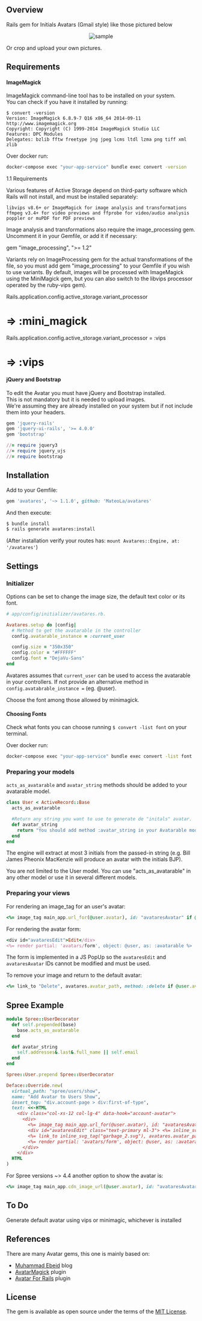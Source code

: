 ## Overview

Rails gem for Initials Avatars (Gmail style) like those pictured below

<p align="center">
	<img src="https://user-images.githubusercontent.com/138067/52684517-8a70a400-2f14-11e9-8412-04945bc7c839.png" alt="sample">
</p>

Or crop and upload your own pictures.<br />

## Requirements

#### ImageMagick

ImageMagick command-line tool has to be installed on your system.<br>
You can check if you have it installed by running:

```
$ convert -version
Version: ImageMagick 6.8.9-7 Q16 x86_64 2014-09-11 http://www.imagemagick.org
Copyright: Copyright (C) 1999-2014 ImageMagick Studio LLC
Features: DPC Modules
Delegates: bzlib fftw freetype jng jpeg lcms ltdl lzma png tiff xml zlib
```

Over docker run:
```sh
docker-compose exec "your-app-service" bundle exec convert -version
```



1.1 Requirements

Various features of Active Storage depend on third-party software which Rails will not install, and must be installed separately:

    libvips v8.6+ or ImageMagick for image analysis and transformations
    ffmpeg v3.4+ for video previews and ffprobe for video/audio analysis
    poppler or muPDF for PDF previews

Image analysis and transformations also require the image_processing gem. Uncomment it in your Gemfile, or add it if necessary:

gem "image_processing", ">= 1.2"




Variants rely on ImageProcessing gem for the actual transformations of the file, so you must add gem "image_processing" to your Gemfile if you wish to use variants. By default, images will be processed with ImageMagick using the MiniMagick gem, but you can also switch to the libvips processor operated by the ruby-vips gem).

Rails.application.config.active_storage.variant_processor
# => :mini_magick

Rails.application.config.active_storage.variant_processor = :vips
# => :vips





#### jQuery and Bootstrap

To edit the Avatar you must have jQuery and Bootstrap installed.<br />
This is not mandatory but it is needed to upload images.<br />
We're assuming they are already installed on your system but if not include them into your headers.

```ruby
gem 'jquery-rails'
gem 'jquery-ui-rails', '>= 4.0.0'
gem 'bootstrap'
```

```ruby
//= require jquery3
//= require jquery_ujs
//= require bootstrap
```

## Installation

Add to your Gemfile:

```ruby
gem 'avatares', '~> 1.1.0', github: 'MateoLa/avatares'
```

And then execute:

```sh
$ bundle install
$ rails generate avatares:install
```

(After installation verify your routes has: `mount Avatares::Engine, at: '/avatares'`)

## Settings

### Initializer

Options can be set to change the image size, the default text color or its font. 

```ruby
# app/config/initializer/avatares.rb.

Avatares.setup do |config|
  # Method to get the avatarable in the controller
  config.avatarable_instance = :current_user

  config.size = "350x350"
  config.color = "#FFFFFF"
  config.font = "DejaVu-Sans"
end
```

Avatares assumes that `current_user` can be used to access the avatarable in your controllers. If not provide an alternative method in `config.avatabrable_instance =` (eg. @user).<br />

Choose the font among those allowed by minimagick. 

#### Choosing Fonts

Check what fonts you can choose running `$ convert -list font` on your terminal.

Over docker run:
```sh
docker-compose exec "your-app-service" bundle exec convert -list font
```

### Preparing your models

`acts_as_avatarable` and `avatar_string` methods should be added to your avatarable model.

```ruby
class User < ActiveRecord::Base
  acts_as_avatarable

  #Return any string you want to use to generate de "initals" avatar.
  def avatar_string
    return "You should add method :avatar_string in your Avatarable model"
  end  
end
```

The engine will extract at most 3 initials from the passed-in string (e.g. Bill James Pheonix MacKenzie will produce an avatar with the initials BJP).

You are not limited to the User model. You can use "acts_as_avatarable" in any other model or use it in several different models.

### Preparing your views

For rendering an image_tag for an user's avatar:

```ruby
<%= image_tag main_app.url_for(@user.avatar), id: "avataresAvatar" if @user.avatar.attached? %>
```

For rendering the avatar form:

```ruby
<div id="avataresEdit">Edit</div>
<%= render partial: 'avatars/form', object: @user, as: :avatarable %>
```

The form is implemented in a JS PopUp so the `avataresEdit` and `avataresAvatar` IDs cannot be modified and must be used.<br />

To remove your image and return to the default avatar:

```ruby
<%= link_to "Delete", avatares.avatar_path, method: :delete if @user.avatar.attached? && !@user.avatar.filename.sanitized.include?("avatar-") %>
```

## Spree Example

```ruby
module Spree::UserDecorator
  def self.prepended(base)
    base.acts_as_avatarable
  end

  def avatar_string
    self.addresses&.last&.full_name || self.email
  end
end

Spree::User.prepend Spree::UserDecorator
```

```ruby
Deface::Override.new(
  virtual_path: "spree/users/show",
  name: "Add Avatar to Users Show",
  insert_top: "div.account-page > div:first-of-type",
  text: <<-HTML
    <div class="col-xs-12 col-lg-4" data-hook="account-avatar">
      <div>
        <%= image_tag main_app.url_for(@user.avatar), id: "avataresAvatar", size: 200 if @user.avatar.attached? %>
        <div id="avataresEdit" class="text-primary ml-3"> <%= inline_svg_tag('edit.svg', width: 27.6, height: 24) %> </div>​
        <%= link_to inline_svg_tag("garbage_2.svg"), avatares.avatar_path, method: :delete, class: "ml-3" if @user.avatar.attached? && !@user.avatar.filename.sanitized.include?("avatar-") %>
        <%= render partial: 'avatars/form', object: @user, as: :avatarable %>
      </div>
    </div>
  HTML
)
```

For Spree versions ~> 4.4 another option to show the avatar is:

```ruby
<%= image_tag main_app.cdn_image_url(@user.avatar), id: "avataresAvatar", size: 200 if @user.avatar.attached? %>
```

## To Do

Generate default avatar using vips or minimagic, whichever is installed

## References

There are many Avatar gems, this one is mainly based on:
* [Muhammad Ebeid](
https://www.muhammadebeid.com/blog/generate-initials-avatar-programmatically-with-minimagick-and-active-storage) blog
* [AvatarMagick](https://github.com/bjedrocha/avatar_magick) plugin
* [Avatar For Rails](https://github.com/ging/avatars_for_rails) plugin

## License

The gem is available as open source under the terms of the [MIT License](./LICENSE).
